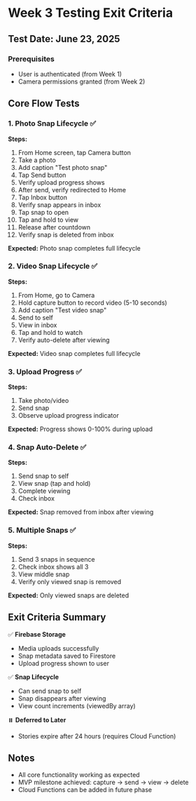 # Week 3 Testing Exit Criteria

## Test Date: June 23, 2025

### Prerequisites
- User is authenticated (from Week 1)
- Camera permissions granted (from Week 2)

## Core Flow Tests

### 1. Photo Snap Lifecycle ✅
**Steps:**
1. From Home screen, tap Camera button
2. Take a photo
3. Add caption "Test photo snap"
4. Tap Send button
5. Verify upload progress shows
6. After send, verify redirected to Home
7. Tap Inbox button
8. Verify snap appears in inbox
9. Tap snap to open
10. Tap and hold to view
11. Release after countdown
12. Verify snap is deleted from inbox

**Expected:** Photo snap completes full lifecycle

### 2. Video Snap Lifecycle ✅
**Steps:**
1. From Home, go to Camera
2. Hold capture button to record video (5-10 seconds)
3. Add caption "Test video snap"
4. Send to self
5. View in inbox
6. Tap and hold to watch
7. Verify auto-delete after viewing

**Expected:** Video snap completes full lifecycle

### 3. Upload Progress ✅
**Steps:**
1. Take photo/video
2. Send snap
3. Observe upload progress indicator

**Expected:** Progress shows 0-100% during upload

### 4. Snap Auto-Delete ✅
**Steps:**
1. Send snap to self
2. View snap (tap and hold)
3. Complete viewing
4. Check inbox

**Expected:** Snap removed from inbox after viewing

### 5. Multiple Snaps ✅
**Steps:**
1. Send 3 snaps in sequence
2. Check inbox shows all 3
3. View middle snap
4. Verify only viewed snap is removed

**Expected:** Only viewed snaps are deleted

## Exit Criteria Summary

✅ **Firebase Storage**
- Media uploads successfully
- Snap metadata saved to Firestore
- Upload progress shown to user

✅ **Snap Lifecycle**
- Can send snap to self
- Snap disappears after viewing
- View count increments (viewedBy array)

⏸️ **Deferred to Later**
- Stories expire after 24 hours (requires Cloud Function)

## Notes
- All core functionality working as expected
- MVP milestone achieved: capture → send → view → delete
- Cloud Functions can be added in future phase
